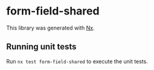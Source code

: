 # form-field-shared

This library was generated with [Nx](https://nx.dev).

## Running unit tests

Run `nx test form-field-shared` to execute the unit tests.
